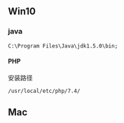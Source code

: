 ## Win10

### java

  ```
  C:\Program Files\Java\jdk1.5.0\bin;
  ```

  

#### PHP

安装路径

```shell
/usr/local/etc/php/7.4/
```


## Mac
